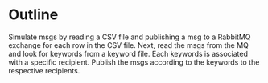# Outline
Simulate msgs by reading a CSV file and publishing a msg to a RabbitMQ exchange for each row in the CSV file. Next, read the msgs from the MQ and look for keywords from a keyword file. Each keywords is associated with a specific recipient. Publish the msgs according to the keywords to the respective recipients.